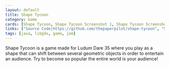 ```yaml
---
layout: default
title: Shape Tycoon
category: Game
cards: [Shape Tycoon, Shape Tycoon Screenshot 1, Shape Tycoon Screenshot 2, Shape Tycoon Screenshot 3, Shape Tycoon Screenshot 4, Shape Tycoon Screenshot 5]
links: ["Source Code|https://github.com/thepaperpilot/shape-tycoon", "Store Page|https://thepaperpilot.itch.io/shape-tycoon", "Ludum Dare Entry|http://ludumdare.com/compo/ludum-dare-35/?action=preview&uid=90524"]
tags: [java, libgdx, game, jam]
---
```

Shape Tycoon is a game made for Ludum Dare 35 where you play as a shape that can shift between several geometric objects in order to entertain an audience. Try to become so popular the entire world is your audience!
